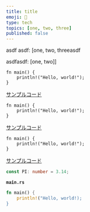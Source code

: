 ```yaml
---
title: title
emoji: 🐒
type: tech
topics: [one, two, three]
published: false
---
```


asdf
asdf: [one, two, threeasdf

asdfasdf: [one, two]]

```rust:src/main.rs:サンプルコード
fn main() {
    println!("Hello, world!");
}
```

[サンプルコード](https://play.rust-lang.org/?version=stable&mode=debug&edition=2021&code=fn%20main%28%29%20%7B%0A%20%20%20%20println%21%28%22Hello%2C%20world%21%22%29%3B%0A%7D)

```rust:src/main.rs:サンプルコード
fn main() {
    println!("Hello, world!");
}
```

[サンプルコード](https://play.rust-lang.org/?version=stable&mode=debug&edition=2021&code=fn%20main%28%29%20%7B%0A%20%20%20%20println%21%28%22Hello%2C%20world%21%22%29%3B%0A%7D)

```rust:src/main.rs:サンプルコード
fn main() {
    println!("Hello, world!");
}
```

[サンプルコード](https://play.rust-lang.org/?version=stable&mode=debug&edition=2021&code=fn%20main%28%29%20%7B%0A%20%20%20%20println%21%28%22Hello%2C%20world%21%22%29%3B%0A%7D)

```typescript:src/main.ts
const PI: number = 3.14;
```

**`main.rs`**

```rust
fn main() {
    println!("Hello, world!);
}
```
